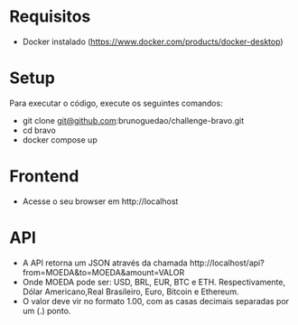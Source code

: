 # Requisitos

  - Docker instalado (https://www.docker.com/products/docker-desktop)

# Setup

Para executar o código, execute os seguintes comandos:

  - git clone git@github.com:brunoguedao/challenge-bravo.git
  - cd bravo
  - docker compose up

# Frontend

  - Acesse o seu browser em http://localhost

# API

  - A API retorna um JSON através da chamada http://localhost/api?from=MOEDA&to=MOEDA&amount=VALOR
  - Onde MOEDA pode ser: USD, BRL, EUR, BTC e ETH. Respectivamente, Dólar Americano,Real Brasileiro, Euro, Bitcoin e Ethereum.
  - O valor deve vir no formato 1.00, com as casas decimais separadas por um (.) ponto.